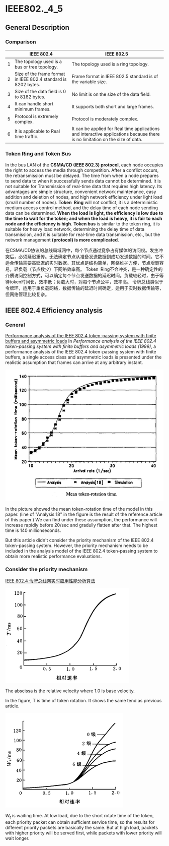 # IEEE802._4_5


## General Description
### Comparison
|     | IEEE 802.4                                                     | IEEE 802.5                                                                                                                    |
| --- | -------------------------------------------------------------- | ----------------------------------------------------------------------------------------------------------------------------- |
| 1   | The topology used is a bus or tree topology.                   | The topology used is a ring topology.                                                                                         |
| 2   | Size of the frame format in IEEE 802.4 standard is 8202 bytes. | Frame format in IEEE 802.5 standard is of the variable size.                                                                  |
| 3   | Size of the data field is 0 to 8182 bytes.                     | No limit is on the size of the data field.                                                                                    |
| 4   | It can handle short minimum frames.                            | It supports both short and large frames.                                                                                      |
| 5   | Protocol is extremely complex.                                 | Protocol is moderately complex.                                                                                               |
| 6   | It is applicable to Real time traffic.                         | It can be applied for Real time applications and interactive applications because there is no limitation on the size of data. |

### Token Ring and Token Bus
In the bus LAN of the **CSMA/CD (IEEE 802.3) protocol**, each node occupies the right to access the media through competition. After a conflict occurs, the retransmission must be delayed. The time from when a node prepares to send data to when it successfully sends data cannot be determined. It is not suitable for Transmission of real-time data that requires high latency. Its advantages are simple structure, convenient network maintenance, easy addition and deletion of nodes, and high network efficiency under light load (small number of nodes). 
**Token Ring** will not conflict, it is a deterministic medium access control method, and the delay time of each node sending data can be determined. **When the load is light, the efficiency is low due to the time to wait for the token; and when the load is heavy, it is fair to each node and the efficiency is high**. 
**Token bus** is similar to the token ring, it is suitable for heavy load network, determining the delay time of data transmission, and it is suitable for real-time data transmission, etc., but the network management **(protocol) is more complicated**.

在CSMA/CD协议的总线局域网中，每个节点通过竞争占有媒体的访问权。发生冲突后，必须延迟重传。无法确定节点从准备发送数据到成功发送数据的时间。它不适合传输需要高延迟的实时数据。其优点是结构简单，网络维护方便，节点增删容易，轻负载（节点数少）下网络效率高。 Token Ring不会冲突，是一种确定性的介质访问控制方式，可以确定每个节点发送数据的延迟时间。负载较轻时，由于等待token时间长，效率低；负载大时，对每个节点公平，效率高。
令牌总线类似于令牌环，适用于重负载网络，数据传输的延迟时间确定，适用于实时数据传输等，但网络管理比较复杂。

## IEEE 802.4 Efficiency analysis

### General
[Performance analysis of the IEEE 802.4 token-passing system with finite buffers and asymmetric loads](https://www.sciencedirect.com/science/article/pii/S0140366498001200)
In *Performance analysis of the IEEE 802.4 token-passing system with finite buffers and asymmetric loads (1999)*, a performance analysis of the IEEE 802.4 token-passing system with finite buffers, a single access class and asymmetric loads is presented under the realistic assumption that frames can arrive at any arbitrary instant. 

![](2022-10-28-21-37-06.png)

In the picture showed the mean token-rotation time of the model in this paper. (line of "Analysis 18" in the figure is the result of the reference article of this paper.) We can find under these assumption, the performance will increase rapidly before 20/sec and gradully flatten after that. The highest time is 140 millionseconds. 

But this article didn't consider the priority mechanism of the IEEE 802.4 token-passing system. However, the priority mechanism needs to be included in the analysis model of the IEEE 802.4 token-passing system to obtain more realistic performance evaluations.

### Consider the priority mechanism
[IEEE  802.4  令牌总线网实时应用性能分析算法](https://www.doc88.com/p-2394901303386.html)

![](2022-10-28-23-58-52.png)

The abscissa is the relative velocity where 1.0 is base velocity. 

In the figure, T is time of token rotation. It shows the same tend as previous article. 

![](2022-10-28-23-57-03.png)

$W_t$ is waiting time. At low load, due to the short rotate time of the token, each priority packet can obtain sufficient service time, so the results for different priority packets are basically the same. But at high load, packets with higher priority will be served first, while packets with lower priority will wait longer.

